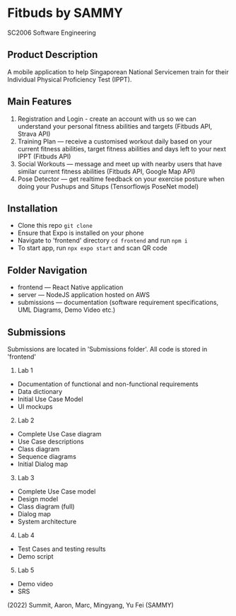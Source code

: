 # Fitbuds by SAMMY
SC2006 Software Engineering

## Product Description
A mobile application to help Singaporean National Servicemen train for their Individual Physical Proficiency Test (IPPT).

## Main Features
1. Registration and Login - create an account with us so we can understand your personal fitness abilities and targets (Fitbuds API, Strava API)
2. Training Plan — receive a customised workout daily based on your current fitness abilities, target fitness abilities and days left to your next IPPT (Fitbuds API)
3. Social Workouts — message and meet up with nearby users that have similar current fitness abilities (Fitbuds API, Google Map API)
4. Pose Detector — get realtime feedback on your exercise posture when doing your Pushups and Situps (Tensorflowjs PoseNet model)


## Installation
- Clone this repo `git clone`
- Ensure that Expo is installed on your phone
- Navigate to 'frontend' directory `cd frontend` and run `npm i`
- To start app, run `npx expo start` and scan QR code

## Folder Navigation
<ul>
<li> frontend — React Native application </li>
<li> server — NodeJS application hosted on AWS </li> 
<li> submissions — documentation (software requirement specifications, UML Diagrams, Demo Video etc.) </li>
</ul>


## Submissions
Submissions are located in 'Submissions folder'. All code is stored in 'frontend'
1. Lab 1
- Documentation of functional and non-functional requirements
- Data dictionary
- Initial Use Case Model
- UI mockups 

2. Lab 2
- Complete Use Case diagram
- Use Case descriptions
- Class diagram 
- Sequence diagrams
- Initial Dialog map

3. Lab 3
- Complete Use Case model
- Design model
- Class diagram (full)
- Dialog map
- System architecture

4. Lab 4
- Test Cases and testing results
- Demo script

5. Lab 5 
- Demo video
- SRS

(2022) Summit, Aaron, Marc, Mingyang, Yu Fei (SAMMY) 

